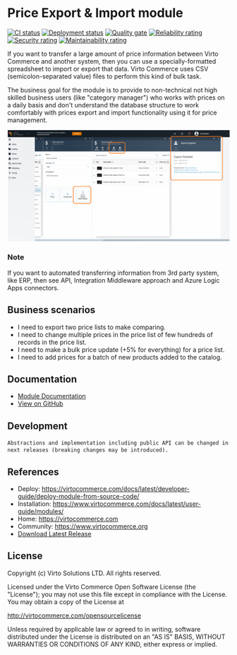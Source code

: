 # Price Export & Import module

[![CI status](https://github.com/VirtoCommerce/vc-module-price-export-import/workflows/Module%20CI/badge.svg?branch=dev)](https://github.com/VirtoCommerce/vc-module-price-export-import/actions?query=workflow%3A"Module+CI")
[![Deployment status](https://github.com/VirtoCommerce/vc-module-price-export-import/workflows/Module%20deployment/badge.svg?branch=dev)](https://github.com/VirtoCommerce/vc-module-price-export-import/actions?query=workflow%3A"Module+deployment")
[![Quality gate](https://sonarcloud.io/api/project_badges/measure?project=VirtoCommerce_vc-module-price-export-import&metric=alert_status)](https://sonarcloud.io/dashboard?id=VirtoCommerce_vc-module-price-export-import)
[![Reliability rating](https://sonarcloud.io/api/project_badges/measure?project=VirtoCommerce_vc-module-price-export-import&metric=reliability_rating)](https://sonarcloud.io/dashboard?id=VirtoCommerce_vc-module-price-export-import)
[![Security rating](https://sonarcloud.io/api/project_badges/measure?project=VirtoCommerce_vc-module-price-export-import&metric=security_rating)](https://sonarcloud.io/dashboard?id=VirtoCommerce_vc-module-price-export-import)
[![Maintainability rating](https://sonarcloud.io/api/project_badges/measure?project=VirtoCommerce_vc-module-price-export-import&metric=sqale_rating)](https://sonarcloud.io/dashboard?id=VirtoCommerce_vc-module-price-export-import)

If you want to transfer a large amount of price information between Virto Commerce and another system,
then you can use a specially-formatted spreadsheet to import or export that data. Virto Commerce uses CSV (semicolon-separated value) files to perform this kind of bulk task.

The business goal for the module is to provide to non-technical not high skilled business users (like "category manager") who works with prices on a daily basis and don't understand the database structure to work comfortably with prices export and import functionality using it for price management.

![Main-Screen](docs/media/main-screen.png)

### Note
If you want to automated transferring information from 3rd party system, like ERP, then see API, Integration Middleware approach and Azure Logic Apps connectors.

## Business scenarios
* I need to export two price lists to make comparing.
* I need to change multiple prices in the price list of few hundreds of records in the price list.
* I need to make a bulk price update (+5% for everything) for a price list.
* I need to add prices for a batch of new products added to the catalog.


## Documentation
* [Module Documentation](https://virtocommerce.com/docs/latest/modules/price-export-import/)
* [View on GitHub](docs/index.md)

## Development
    Abstractions and implementation including public API can be changed in next releases (breaking changes may be introduced).

## References

* Deploy: https://virtocommerce.com/docs/latest/developer-guide/deploy-module-from-source-code/
* Installation: https://www.virtocommerce.com/docs/latest/user-guide/modules/
* Home: https://virtocommerce.com
* Community: https://www.virtocommerce.org
* [Download Latest Release](https://github.com/VirtoCommerce/vc-module-price-export-import/releases/latest)

## License

Copyright (c) Virto Solutions LTD.  All rights reserved.

Licensed under the Virto Commerce Open Software License (the "License"); you
may not use this file except in compliance with the License. You may
obtain a copy of the License at

http://virtocommerce.com/opensourcelicense

Unless required by applicable law or agreed to in writing, software
distributed under the License is distributed on an "AS IS" BASIS,
WITHOUT WARRANTIES OR CONDITIONS OF ANY KIND, either express or
implied.
